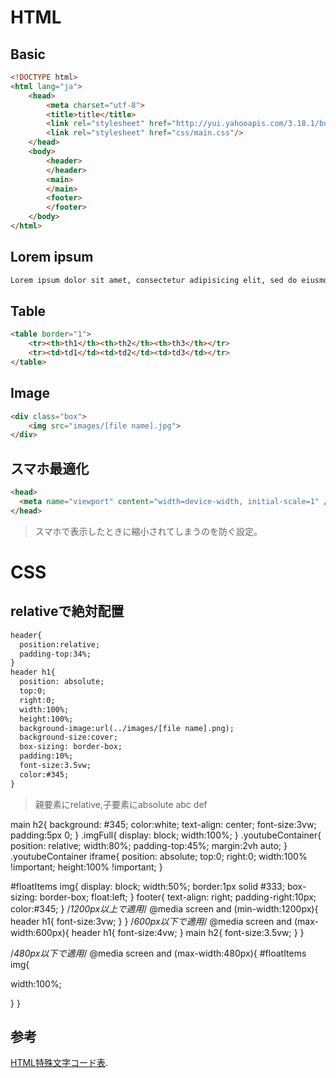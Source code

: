 # HTML
## Basic
~~~html
<!DOCTYPE html>
<html lang="ja">
	<head>
		<meta charset="utf-8">
		<title>title</title>
		<link rel="stylesheet" href="http://yui.yahooapis.com/3.18.1/build/cssreset/cssreset-min.css">
		<link rel="stylesheet" href="css/main.css"/>
	</head>
	<body>
		<header>
		</header>
		<main>
		</main>
		<footer>
		</footer>
	</body>
</html>
~~~
## Lorem ipsum
~~~html
Lorem ipsum dolor sit amet, consectetur adipisicing elit, sed do eiusmod tempor incididunt ut labore et dolore magna aliqua. Ut enim ad minim veniam, quis nostrud exercitation ullamco laboris nisi ut aliquip ex ea commodo consequat. Duis aute irure dolor in reprehenderit in voluptate velit esse cillum dolore eu fugiat nulla pariatur. Excepteur sint occaecat cupidatat non proident, sunt in culpa qui officia deserunt mollit anim id est laborum.
~~~
## Table
~~~html
<table border="1">
	<tr><th>th1</th><th>th2</th><th>th3</th></tr>
	<tr><td>td1</td><td>td2</td><td>td3</td></tr>
</table>
~~~
## Image
~~~html
<div class="box">
	<img src="images/[file name].jpg">
</div>
~~~
## スマホ最適化
~~~html
<head>
  <meta name="viewport" content="width=device-width, initial-scale=1" />
</head>
~~~
> スマホで表示したときに縮小されてしまうのを防ぐ設定。
# CSS
## relativeで絶対配置
~~~html
header{
  position:relative;
  padding-top:34%;
}
header h1{
  position: absolute;
  top:0;
  right:0;
  width:100%;
  height:100%;
  background-image:url(../images/[file name].png);
  background-size:cover;
  box-sizing: border-box;
  padding:10%;
  font-size:3.5vw;
  color:#345;
}
~~~
> 親要素にrelative,子要素にabsolute
abc
def

main h2{
  background: #345;
  color:white;
  text-align: center;
  font-size:3vw;
  padding:5px 0;
}
.imgFull{
  display: block;
  width:100%;
}
.youtubeContainer{
  position: relative;
  width:80%;
  padding-top:45%;
  margin:2vh auto;
}
.youtubeContainer iframe{
  position: absolute;
  top:0;
  right:0;
  width:100% !important;
  height:100% !important;
}

#floatItems img{
  display: block;
  width:50%;
border:1px solid #333;
  box-sizing: border-box;
  float:left;
}
footer{
  text-align: right;
  padding-right:10px;
  color:#345;
}
/*1200px以上で適用*/
@media screen and (min-width:1200px){
  header h1{
    font-size:3vw;
  }
}
/*600px以下で適用*/
@media screen and (max-width:600px){
  header h1{
    font-size:4vw;
  }
  main h2{
    font-size:3.5vw;
  }
}

/*480px以下で適用*/
@media screen and (max-width:480px){
  #floatItems img{

  width:100%;

 }
}


## 参考
[HTML特殊文字コード表](http://www.shurey.com/js/labo/character.html).
